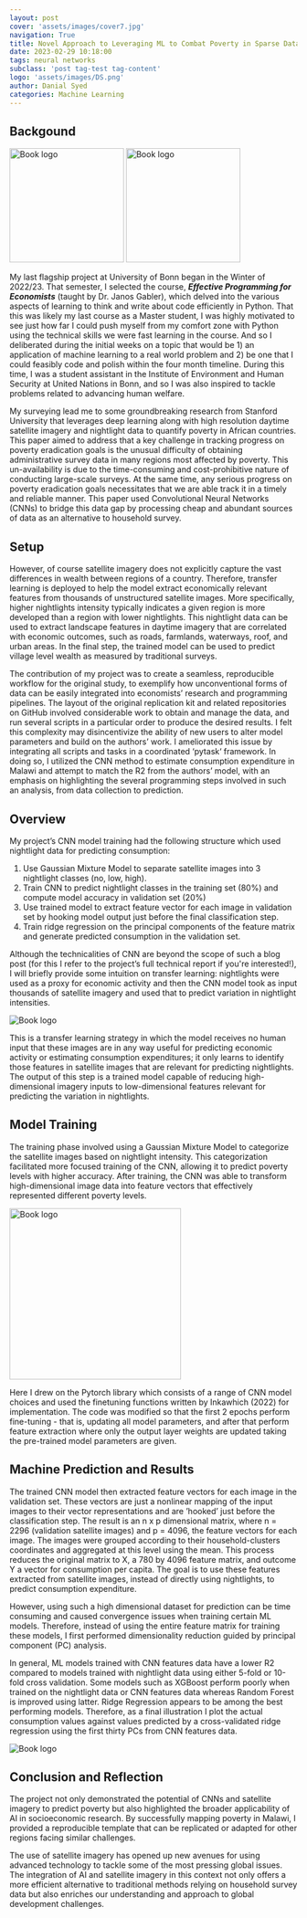 ```yaml
---
layout: post
cover: 'assets/images/cover7.jpg'
navigation: True
title: Novel Approach to Leveraging ML to Combat Poverty in Sparse Data Settings
date: 2023-02-29 10:18:00
tags: neural networks 
subclass: 'post tag-test tag-content'
logo: 'assets/images/DS.png'
author: Danial Syed
categories: Machine Learning
---
```

## Backgound

<div>
  <img src="/assets/images/high_light.png" alt="Book logo" width="200" style="display: inline-block;"/>
  <img src="/assets/images/active_hl.png" alt="Book logo" width="200" style="display: inline-block;"/>
</div>


My last flagship project at University of Bonn began in the Winter of 2022/23. That semester, I selected the course, ***Effective Programming for Economists*** (taught by Dr. Janos Gabler), which delved into the various aspects of learning to think and write about code efficiently in Python. That this was likely my last course as a Master student, I was highly motivated to see just how far I could push myself from my comfort zone with Python using the technical skills we were fast learning in the course. And so I deliberated during the initial weeks on a topic that would be 1) an application of machine learning to a real world problem and 2) be one that I could feasibly code and polish within the four month timeline. During this time, I was a student assistant in the Institute of Environment and Human Security at United Nations in Bonn, and so I was also inspired to tackle problems related to advancing human welfare.

My surveying lead me to some groundbreaking research from Stanford University that leverages deep learning along with high resolution daytime satellite imagery and nightlight data to quantify poverty in African countries. This paper aimed to address that a key challenge in tracking progress on poverty eradication goals is the unusual difficulty of obtaining administrative survey data in many regions most affected by poverty. This un-availability is due to the time-consuming and cost-prohibitive nature of conducting large-scale surveys. At the same time, any serious progress on poverty eradication goals necessitates that we are able track it in a timely and reliable manner. This paper used Convolutional Neural Networks (CNNs) to bridge this data gap by processing cheap and abundant sources of data as an alternative to household survey.

## Setup 

However, of course satellite imagery does not explicitly capture the vast differences in wealth between regions of a country. Therefore, transfer learning is deployed to help the model extract economically relevant features from thousands of unstructured satellite images. More specifically, higher nightlights intensity typically indicates a given region is more developed than a region with lower nightlights. This nightlight data can be used to extract landscape features in daytime imagery that are correlated with economic outcomes, such as roads, farmlands, waterways, roof, and urban areas. In the final step, the trained model can be used to predict village level wealth as measured by traditional surveys. 

The contribution of my project was to create a seamless, reproducible workflow for the original study, to exemplify how unconventional forms of data can be easily integrated into economists’ research and programming pipelines. The layout of the original replication kit and related repositories on GitHub involved considerable work to obtain and manage the data, and run several scripts in a particular order to produce the desired results. I felt this complexity may disincentivize the ability of new users to alter model parameters and build on the authors’ work. I ameliorated this issue by integrating all scripts and tasks in a coordinated ‘pytask‘ framework. In doing so, I utilized the CNN method to estimate consumption expenditure in Malawi and attempt to match the R2 from the authors’ model, with an emphasis on highlighting the several programming steps involved in such an analysis, from data collection to prediction. 

## Overview 
My project’s CNN model training had the following structure which used nightlight data for predicting consumption: 
 
1. Use Gaussian Mixture Model to separate satellite images into 3 nightlight classes (no, low, high).
2. Train CNN to predict nightlight classes in the training set (80%) and compute model accuracy in validation set (20%) 
3. Use trained model to extract feature vector for each image in validation set by hooking model output just before the final classification step. 
4. Train ridge regression on the principal components of the feature matrix and generate predicted consumption in the validation set. 

Although the technicalities of CNN are beyond the scope of such a blog post (for this I refer to the project’s full technical report if you're interested!), I will briefly provide some intuition on transfer learning: nightlights were used as a proxy for economic activity and then the CNN model took as input thousands of satellite imagery and used that to predict variation in nightlight intensities.

![Book logo](/assets/images/hl_ll.png)

 This is a transfer learning strategy in which the model receives no human input that these images are in any way useful for predicting economic activity or estimating consumption expenditures; it only learns to identify those features in satellite images that are relevant for predicting nightlights. The output of this step is a trained model capable of reducing high-dimensional imagery inputs to low-dimensional features relevant for predicting the variation in nightlights. 

## Model Training

The training phase involved using a Gaussian Mixture Model to categorize the satellite images based on nightlight intensity. This categorization facilitated more focused training of the CNN, allowing it to predict poverty levels with higher accuracy. After training, the CNN was able to transform high-dimensional image data into feature vectors that effectively represented different poverty levels.

<img src="/assets/images/gmm.png" alt="Book logo" width="300"/>


Here I drew on the Pytorch library which consists of a range of CNN model choices and used the finetuning functions written by Inkawhich (2022) for implementation. The code was modified so that the first 2 epochs perform fine-tuning - that is, updating all model parameters, and after that perform feature extraction where only the output layer weights are updated taking the pre-trained model parameters are given.

## Machine Prediction and Results

The trained CNN model then extracted feature vectors for each image in the validation set. These vectors are just a nonlinear mapping of the input images to their vector representations and are ’hooked’ just before the classification step. The result is an n x p dimensional matrix, where n = 2296 (validation satellite images) and p = 4096, the feature vectors for each image. The images were grouped according to their household-clusters coordinates and aggregated at this level using the mean. This process reduces the original matrix to X, a 780 by 4096 feature matrix, and outcome Y a vector for consumption per capita. The goal is to use these features extracted from satellite images, instead of directly using nightlights, to predict consumption expenditure.

However, using such a high dimensional dataset for prediction can be time consuming and caused convergence issues when training certain ML models. Therefore, instead of using the entire feature matrix for training these models, I first performed dimensionality reduction guided by principal component (PC) analysis.

In general, ML models trained with CNN features data have a lower R2 compared to models trained with nightlight data using either 5-fold or 10-fold cross validation. Some models such as XGBoost perform poorly when trained on the nightlight data or CNN features data whereas Random Forest is improved using latter. Ridge Regression appears to be among the best performing models. Therefore, as a final illustration I plot the actual consumption values against values predicted by a cross-validated ridge regression using the first thirty PCs from CNN features data.

![Book logo](/assets/images/prediction.png)

## Conclusion and Reflection

The project not only demonstrated the potential of CNNs and satellite imagery to predict poverty but also highlighted the broader applicability of AI in socioeconomic research. By successfully mapping poverty in Malawi, I provided a reproducible template that can be replicated or adapted for other regions facing similar challenges.

The use of satellite imagery has opened up new avenues for using advanced technology to tackle some of the most pressing global issues. The integration of AI and satellite imagery in this context not only offers a more efficient alternative to traditional methods relying on household survey data but also enriches our understanding and approach to global development challenges.